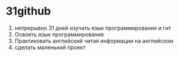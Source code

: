 # 31github
1. непрерывно 31 дней  изучать язык программирования и гит
2. Освоить язык программирования
3. Практиковать английский читая информации на английском
4. сделать маленький проект

